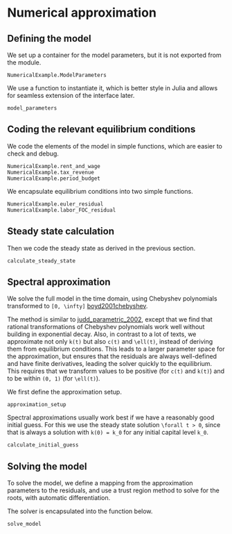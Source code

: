 # Numerical approximation

## Defining the model

We set up a container for the model parameters, but it is not exported from the module.
```@docs
NumericalExample.ModelParameters
```
We use a function to instantiate it, which is better style in Julia and allows for seamless extension of the interface later.
```@docs
model_parameters
```

## Coding the relevant equilibrium conditions

We code the elements of the model in simple functions, which are easier to check and debug.
```@docs
NumericalExample.rent_and_wage
NumericalExample.tax_revenue
NumericalExample.period_budget
```

We encapsulate equilibrium conditions into two simple functions.
```@docs
NumericalExample.euler_residual
NumericalExample.labor_FOC_residual
```

## Steady state calculation

Then we code the steady state as derived in the previous section.
```@docs
calculate_steady_state
```

## Spectral approximation

We solve the full model in the time domain, using Chebyshev polynomials transformed to ``[0, \infty]`` [boyd2001chebyshev](@cite). 

The method is similar to [judd_parametric_2002](@cite), except that we find that rational transformations of Chebyshev polynomials work well without building in exponential decay. Also, in contrast to a lot of texts, we approximate not only ``k(t)`` but also ``c(t)`` and ``\ell(t)``, instead of deriving them from equilibrium conditions. This leads to a larger parameter space for the approximation, but ensures that the residuals are always well-defined and have finite derivatives, leading the solver quickly to the equilibrium. This requires that we transform values to be positive (for ``c(t)`` and ``k(t)``) and to be within ``(0, 1)`` (for ``\ell(t)``).

We first define the approximation setup.

```@docs
approximation_setup
```

Spectral approximations usually work best if we have a reasonably good initial guess. For this we use the steady state solution ``\forall t > 0``, since that is always a solution with ``k(0) = k_0`` for any initial capital level ``k_0``.

```@docs
calculate_initial_guess
```

## Solving the model

To solve the model, we define a mapping from the approximation parameters to the residuals, and use a trust region method to solve for the roots, with automatic differentiation.

The solver is encapsulated into the function below.

```@docs
solve_model
```
